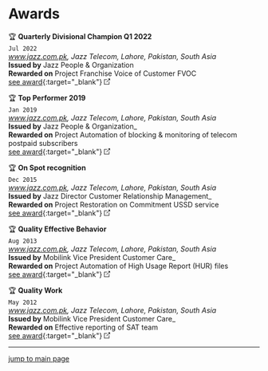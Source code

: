 # Awards

🏆 __Quarterly Divisional Champion Q1 2022__  
`Jul 2022`  
_www.jazz.com.pk, Jazz Telecom, Lahore, Pakistan, South Asia_  
__Issued by__ Jazz People & Organization   
__Rewarded on__ Project Franchise Voice of Customer FVOC  
[see award](../awards/assets/20220701_quarterly-divisional-champion-q1-2022_award_abubakarriaz.webp "see award picture"){:target="_blank"} ![External Link](../assets/external_link_icon_12_12.png)

🏆 __Top Performer 2019__  
`Jan 2019`  
_www.jazz.com.pk, Jazz Telecom, Lahore, Pakistan, South Asia_   
__Issued by__ Jazz People & Organization_  
__Rewarded on__ Project Automation of blocking & monitoring of telecom postpaid subscribers  
[see award](../awards/assets/20190101_top-performer-2019_award_abubakarriaz.webp "see award picture"){:target="_blank"} ![External Link](../assets/external_link_icon_12_12.png)

🏆 __On Spot recognition__  
`Dec 2015`  
_www.jazz.com.pk, Jazz Telecom, Lahore, Pakistan, South Asia_   
__Issued by__ Jazz Director Customer Relationship Management_  
__Rewarded on__ Project Restoration on Commitment USSD service  
[see award](../awards/assets/20151201_on-spot-recognition-2015_award_abubakarriaz.webp "see award picture"){:target="_blank"} ![External Link](../assets/external_link_icon_12_12.png)

🏆 __Quality Effective Behavior__  
`Aug 2013`  
_www.jazz.com.pk, Jazz Telecom, Lahore, Pakistan, South Asia_   
__Issued by__ Mobilink Vice President Customer Care_  
__Rewarded on__ Project Automation of High Usage Report (HUR) files  
[see award](../awards/assets/20130801_quality-effective-behavior-2013_award_abubakarriaz.webp "see award picture"){:target="_blank"} ![External Link](../assets/external_link_icon_12_12.png)

🏆 __Quality Work__  
`May 2012`  
_www.jazz.com.pk, Jazz Telecom, Lahore, Pakistan, South Asia_  
__Issued by__ Mobilink Vice President Customer Care_  
__Rewarded on__ Effective reporting of SAT team  
[see award](../awards/assets/20120501_quality-work-2012_award_abubakarriaz.webp "see award picture"){:target="_blank"} ![External Link](../assets/external_link_icon_12_12.png)

---
[jump to main page](https://mabubakarriaz.github.io)

<!-- Google tag (gtag.js) -->
<script async src="https://www.googletagmanager.com/gtag/js?id=G-T8M8FBW7SY"></script>
<script>
  window.dataLayer = window.dataLayer || [];
  function gtag(){dataLayer.push(arguments);}
  gtag('js', new Date());

  gtag('config', 'G-T8M8FBW7SY');
</script>